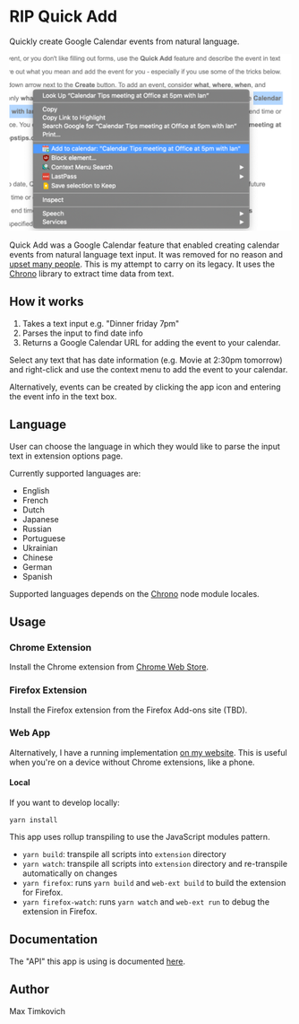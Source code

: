 # RIP Quick Add

Quickly create Google Calendar events from natural language.

![preview.png](https://raw.githubusercontent.com/mtimkovich/rip_quick_add/main/preview.png)

Quick Add was a Google Calendar feature that enabled creating calendar events from natural language text input. It was removed for no reason and [upset many people][support]. This is my attempt to carry on its legacy. It uses the [Chrono][chrono] library to extract time data from text.

## How it works

1. Takes a text input e.g. "Dinner friday 7pm"
2. Parses the input to find date info
3. Returns a Google Calendar URL for adding the event to your calendar.

Select any text that has date information (e.g. Movie at 2:30pm tomorrow) and right-click and use the context menu to add the event to your calendar.

Alternatively, events can be created by clicking the app icon and entering the event info in the text box.

## Language

User can choose the language in which they would like to parse the input text in extension options page.

Currently supported languages are:

* English
* French
* Dutch
* Japanese
* Russian
* Portuguese
* Ukrainian
* Chinese
* German
* Spanish

Supported languages depends on the [Chrono](https://github.com/wanasit/chrono?tab=readme-ov-file#locales) node module locales.

## Usage

### Chrome Extension

Install the Chrome extension from [Chrome Web Store][webstore].

### Firefox Extension

Install the Firefox extension from the Firefox Add-ons site (TBD).

### Web App

Alternatively, I have a running implementation [on my website][max]. This is useful when you're on a device without Chrome extensions, like a phone.

#### Local

If you want to develop locally:

```shell
yarn install
```

This app uses rollup transpiling to use the JavaScript modules pattern.

* `yarn build`: transpile all scripts into `extension` directory
* `yarn watch`: transpile all scripts into `extension` directory and re-transpile automatically on changes
* `yarn firefox`: runs `yarn build` and `web-ext build` to build the extension for Firefox.
* `yarn firefox-watch`: runs `yarn watch` and `web-ext run` to debug the extension in Firefox.

## Documentation

The "API" this app is using is documented [here][docs].

## Author

Max Timkovich

[support]: https://support.google.com/calendar/thread/55538170/can-quick-add-be-reinstated?hl=en
[docs]: https://github.com/InteractionDesignFoundation/add-event-to-calendar-docs/blob/main/services/google.md#google
[max]: https://timkovi.ch/rip_quick_add
[chrono]: https://github.com/wanasit/chrono
[webstore]: https://chrome.google.com/webstore/detail/rip-quick-add/einookkhlkagdckkngcebldmicpilpmk
